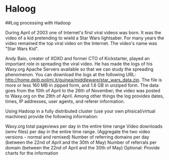 # Haloog
##Log processing with Hadoop

During April of 2003 one of Internet's first viral videos was born. It was the video of a kid pretending to wield a Star Wars lightsaber. For many years the video remained the top viral video on the Internet. The video's name was "Star Wars Kid".

Andy Baio, creater of XOXO and former CTO of Kickstarter, played an important role in spreading the viral video. He has made the logs of his Waxy.org Apache Servers available so that we can study the spreading phenomenon. You can download the logs at the following URL: http://home.deib.polimi.it/guinea/middleware/star_wars_data.zip. The file is more or less 160 MB in zipped form, and 1.6 GB in unziped form. The data goes from the 10th of April to the 26th of November; the video was posted to Waxy.org on the 29th of April. Among other things the log provides dates, times, IP addresses, user agents, and referer information.

Using Hadoop in a fully distributed cluster (use your own phisical/virtual machines) provide the following information:

Waxy.org total pageviews per day in the entire time range
Video downloads (wmv files) per day in the entire time range. (Aggregate the two video versions - normal and remixed)
Number of referring domains per day (between the 22nd of April and the 30th of May)
Number of referrals per domain (between the 22nd of April and the 30th of May)
Optional: Provide charts for the information
